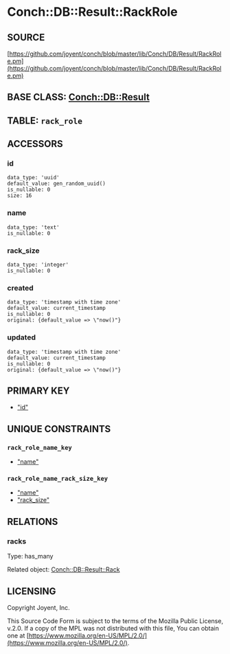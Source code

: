 # Conch::DB::Result::RackRole

## SOURCE

[https://github.com/joyent/conch/blob/master/lib/Conch/DB/Result/RackRole.pm](https://github.com/joyent/conch/blob/master/lib/Conch/DB/Result/RackRole.pm)

## BASE CLASS: [Conch::DB::Result](../modules/Conch%3A%3ADB%3A%3AResult)

## TABLE: `rack_role`

## ACCESSORS

### id

```
data_type: 'uuid'
default_value: gen_random_uuid()
is_nullable: 0
size: 16
```

### name

```
data_type: 'text'
is_nullable: 0
```

### rack\_size

```
data_type: 'integer'
is_nullable: 0
```

### created

```
data_type: 'timestamp with time zone'
default_value: current_timestamp
is_nullable: 0
original: {default_value => \"now()"}
```

### updated

```
data_type: 'timestamp with time zone'
default_value: current_timestamp
is_nullable: 0
original: {default_value => \"now()"}
```

## PRIMARY KEY

- ["id"](#id)

## UNIQUE CONSTRAINTS

### `rack_role_name_key`

- ["name"](#name)

### `rack_role_name_rack_size_key`

- ["name"](#name)
- ["rack\_size"](#rack_size)

## RELATIONS

### racks

Type: has\_many

Related object: [Conch::DB::Result::Rack](../modules/Conch%3A%3ADB%3A%3AResult%3A%3ARack)

## LICENSING

Copyright Joyent, Inc.

This Source Code Form is subject to the terms of the Mozilla Public License,
v.2.0. If a copy of the MPL was not distributed with this file, You can obtain
one at [https://www.mozilla.org/en-US/MPL/2.0/](https://www.mozilla.org/en-US/MPL/2.0/).
